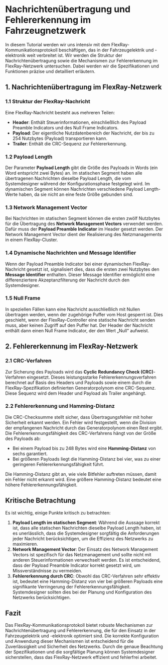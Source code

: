 
# Nachrichtenübertragung und Fehlererkennung im Fahrzeugnetzwerk

In diesem Tutorial werden wir uns intensiv mit dem FlexRay-Kommunikationsprotokoll beschäftigen, das in der Fahrzeugelektrik und -elektronik weit verbreitet ist. Wir werden die Struktur der Nachrichtenübertragung sowie die Mechanismen zur Fehlererkennung im FlexRay-Netzwerk untersuchen. Dabei werden wir die Spezifikationen und Funktionen präzise und detailliert erläutern.

## 1. Nachrichtenübertragung im FlexRay-Netzwerk

### 1.1 Struktur der FlexRay-Nachricht

Eine FlexRay-Nachricht besteht aus mehreren Teilen:

- **Header**: Enthält Steuerinformationen, einschließlich des Payload Preamble Indicators und des Null Frame Indicators.
- **Payload**: Der eigentliche Nutzdatenbereich der Nachricht, der bis zu 254 Nutzbytes (Payload) transportieren kann.
- **Trailer**: Enthält die CRC-Sequenz zur Fehlererkennung.

### 1.2 Payload Length

Der Parameter **Payload Length** gibt die Größe des Payloads in Words (ein Word entspricht zwei Bytes) an. Im statischen Segment haben alle übertragenen Nachrichten dieselbe Payload Length, die vom Systemdesigner während der Konfigurationsphase festgelegt wird. Im dynamischen Segment können Nachrichten verschiedene Payload Length-Werte haben, da sie nicht an eine feste Größe gebunden sind.

### 1.3 Network Management Vector

Bei Nachrichten im statischen Segment können die ersten zwölf Nutzbytes für die Übertragung des **Network Management Vectors** verwendet werden. Dafür muss der **Payload Preamble Indicator** im Header gesetzt werden. Der Network Management Vector dient der Realisierung des Netzmanagements in einem FlexRay-Cluster.

### 1.4 Dynamische Nachrichten und Message Identifier

Wenn der Payload Preamble Indicator bei einer dynamischen FlexRay-Nachricht gesetzt ist, signalisiert dies, dass die ersten zwei Nutzbytes den **Message Identifier** enthalten. Dieser Message Identifier ermöglicht eine differenziertere Akzeptanzfilterung der Nachricht durch den Systemdesigner.

### 1.5 Null Frame

In speziellen Fällen kann eine Nachricht ausschließlich mit Nullen übertragen werden, wenn der zugehörige Puffer vom Host gesperrt ist. Dies geschieht, wenn der FlexRay-Controller eine statische Nachricht senden muss, aber keinen Zugriff auf den Puffer hat. Der Header der Nachricht enthält dann einen Null Frame Indicator, der den Wert „Null“ aufweist.

## 2. Fehlererkennung im FlexRay-Netzwerk

### 2.1 CRC-Verfahren

Zur Sicherung des Payloads wird das **Cyclic Redundancy Check (CRC)**-Verfahren eingesetzt. Dieses leistungsstarke Fehlererkennungsverfahren berechnet auf Basis des Headers und Payloads sowie einem durch die FlexRay-Spezifikation definierten Generatorpolynom eine CRC-Sequenz. Diese Sequenz wird dem Header und Payload als Trailer angehängt.

### 2.2 Fehlererkennung und Hamming-Distanz

Die CRC-Checksumme stellt sicher, dass Übertragungsfehler mit hoher Sicherheit erkannt werden. Ein Fehler wird festgestellt, wenn die Division der empfangenen Nachricht durch das Generatorpolynom einen Rest ergibt. Die Fehlererkennungsfähigkeit des CRC-Verfahrens hängt von der Größe des Payloads ab:

- Bei einem Payload bis zu 248 Bytes wird eine **Hamming-Distanz** von sechs garantiert.
- Bei größeren Payloads liegt die Hamming-Distanz bei vier, was zu einer geringeren Fehlererkennungsfähigkeit führt.

Die Hamming-Distanz gibt an, wie viele Bitfehler auftreten müssen, damit ein Fehler nicht erkannt wird. Eine größere Hamming-Distanz bedeutet eine höhere Fehlererkennungsfähigkeit.

## Kritische Betrachtung

Es ist wichtig, einige Punkte kritisch zu betrachten:

1. **Payload Length im statischen Segment**: Während die Aussage korrekt ist, dass alle statischen Nachrichten dieselbe Payload Length haben, ist es unerlässlich, dass die Systemdesigner sorgfältig die Anforderungen jeder Nachricht berücksichtigen, um die Effizienz des Netzwerks zu maximieren.
2. **Network Management Vector**: Der Einsatz des Network Management Vectors ist spezifisch für das Netzmanagement und sollte nicht mit anderen Steuerinformationen verwechselt werden. Es ist entscheidend, dass der Payload Preamble Indicator korrekt gesetzt wird, um Missverständnisse zu vermeiden.
3. **Fehlererkennung durch CRC**: Obwohl das CRC-Verfahren sehr effektiv ist, bedeutet eine Hamming-Distanz von vier bei größeren Payloads eine signifikante Verringerung der Fehlererkennungsfähigkeit. Systemdesigner sollten dies bei der Planung und Konfiguration des Netzwerks berücksichtigen.

## Fazit

Das FlexRay-Kommunikationsprotokoll bietet robuste Mechanismen zur Nachrichtenübertragung und Fehlererkennung, die für den Einsatz in der Fahrzeugelektrik und -elektronik optimiert sind. Die korrekte Konfiguration und Anwendung dieser Mechanismen ist entscheidend für die Zuverlässigkeit und Sicherheit des Netzwerks. Durch die genaue Beachtung der Spezifikationen und die sorgfältige Planung können Systemdesigner sicherstellen, dass das FlexRay-Netzwerk effizient und fehlerfrei arbeitet.
